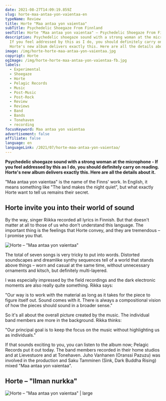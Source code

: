 ```yaml
---
date: 2021-08-27T14:09:19.859Z
slug: horte-maa-antaa-yon-vaientaa-en
typeName: Review
title: Horte "Maa antaa yon vaientaa"
subTitle: Psychedelic Shoegaze From Finnland
seoTitle: Horte "Maa antaa yon vaientaa" – Psychedelic Shoegaze From Finnland
description: Psychedelic shoegaze sound with a strong woman at the microphone -
  If you feel addressed by this as I do, you should definitely carry on reading.
  Horte's new album delivers exactly this. Here are all the details about it.
image: /img/horte-horte-maa-antaa-yon-vaientaa.jpg
copyrigt: Horte
ogImage: /img/horte-horte-maa-antaa-yon-vaientaa-fb.jpg
labels:
  - Experimental
  - Shoegaze
  - Horte
  - Pelagic Records
  - Music
  - Post-Music
  - Post-Rock
  - Review
  - Reviews
  - Band
  - Bands
  - Tonehaven
  - recording
focusKeyword: Maa antaa yon vaientaa
advertisement: false
affiliate: false
language: en
languageLink: /2021/07/horte-maa-antaa-yon-vaientaa/
---
```

**Psychedelic shoegaze sound with a strong woman at the microphone - If you feel addressed by this as I do, you should definitely carry on reading. Horte's new album delivers exactly this. Here are all the details about it.**

"Maa antaa yon vaientaa" is the name of the Finns' work. In English, it means something like "The land makes the night quiet", but what exactly Horte want to tell us remains their secret.

## Horte invite you into their world of sound

By the way, singer Riikka recorded all lyrics in Finnish. But that doesn't matter at all to those of us who don't understand this language. The important thing is the feelings that Horte convey, and they are tremendous – I promise you that.

![Horte – "Maa antaa yon vaientaa"](/img/horte-horte-maa-antaa-yon-vaientaa.jpeg "Horte – \"Maa antaa yon vaientaa\"")

The total of seven songs is very tricky to put into words. Distorted soundscapes and dreamlike synthy sequences tell of a world that stands above things – worn and casual at the same time, without unnecessary ornaments and kitsch, but definitely multi-layered.

I was especially impressed by the field recordings and the dark electronic moments are also really quite something. Rikka says:

"Our way is to work with the material as long as it takes for the piece to figure itself out. Sound comes with it. There is always a compositional vision of how the pieces should sound in a broader sense."

So it's all about the overall picture created by the music. The individual band members are more in the background. Rikka thinks:

"Our principal goal is to keep the focus on the music without highlighting us as individuals."

If that sounds exciting to you, you can listen to the album now; Pelagic Records put it out today. The band members recorded in their home studios and at Lievestuore and at Tonehaven. Juho Vanhanen (Oranssi Pazuzu) was involved in the production and Saku Tamminen (Sink, Dark Buddha Rising) mixed "Maa antaa yon vaientaa".

## Horte – "Ilman nurkka"

<YouTube id="yEnb51a2c_o" />

![Horte – "Maa antaa yon vaientaa" | large](/img/horte.png "Horte – \"Maa antaa yon vaientaa\" | large")